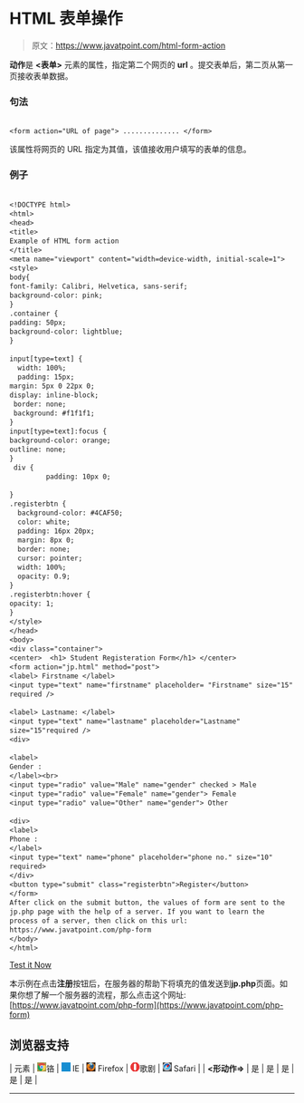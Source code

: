 # HTML 表单操作

> 原文：<https://www.javatpoint.com/html-form-action>

**动作**是 **<表单>** 元素的属性，指定第二个网页的 **url** 。提交表单后，第二页从第一页接收表单数据。

### 句法

```

<form action="URL of page"> .............. </form>

```

该属性将网页的 URL 指定为其值，该值接收用户填写的表单的信息。

### 例子

```

<!DOCTYPE html>
<html>
<head>
<title>
Example of HTML form action
</title>
<meta name="viewport" content="width=device-width, initial-scale=1">
<style>
body{
font-family: Calibri, Helvetica, sans-serif;
background-color: pink;
}
.container {
padding: 50px;
background-color: lightblue;
}

input[type=text] {
  width: 100%;
  padding: 15px;
margin: 5px 0 22px 0;
display: inline-block;
 border: none;
 background: #f1f1f1;
}
input[type=text]:focus {
background-color: orange;
outline: none;
}
 div {
         padding: 10px 0;

}
.registerbtn {
  background-color: #4CAF50;
  color: white;
  padding: 16px 20px;
  margin: 8px 0;
  border: none;
  cursor: pointer;
  width: 100%;
  opacity: 0.9;
}
.registerbtn:hover {
opacity: 1;
}
</style>
</head>
<body>
<div class="container">
<center>  <h1> Student Registeration Form</h1> </center>
<form action="jp.html" method="post">
<label> Firstname </label> 
<input type="text" name="firstname" placeholder= "Firstname" size="15" required /> 

<label> Lastname: </label>  
<input type="text" name="lastname" placeholder="Lastname" size="15"required /> 
<div>

<label> 
Gender :
</label><br>
<input type="radio" value="Male" name="gender" checked > Male 
<input type="radio" value="Female" name="gender"> Female 
<input type="radio" value="Other" name="gender"> Other

<div>
<label> 
Phone :
</label>
<input type="text" name="phone" placeholder="phone no." size="10" required> 
</div>
<button type="submit" class="registerbtn">Register</button>  
</form>
After click on the submit button, the values of form are sent to the jp.php page with the help of a server. If you want to learn the process of a server, then click on this url: https://www.javatpoint.com/php-form
</body>
</html>

```

[Test it Now](https://www.javatpoint.com/oprweb/test.jsp?filename=html-form-action)

本示例在点击**注册**按钮后，在服务器的帮助下将填充的值发送到**jp.php**页面。如果你想了解一个服务器的流程，那么点击这个网址:[https://www.javatpoint.com/php-form](https://www.javatpoint.com/php-form)

## 浏览器支持

| 元素 | ![chrome browser](img/4fbdc93dc2016c5049ed108e7318df19.png)铬 | ![ie browser](img/83dd23df1fe8373fd5bf054b2c1dd88b.png) IE | ![firefox browser](img/4f001fff393888a8a807ed29b28145d1.png) Firefox | ![opera browser](img/6cad4a592cc69a052056a0577b4aac65.png)歌剧 | ![safari browser](img/a0f6a9711a92203c5dc5c127fe9c9fca.png) Safari |
| **<形动作=>** | 是 | 是 | 是 | 是 | 是 |

* * *